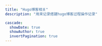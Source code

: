 ```yaml
---
title: "Hugo博客相关"
description: "用来记录搭建hugo博客过程操作记录"

cascade:
  showDate: true
  showAuthor: true
  invertPagination: true
---
```



